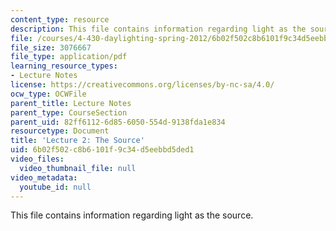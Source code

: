 ```yaml
---
content_type: resource
description: This file contains information regarding light as the source.
file: /courses/4-430-daylighting-spring-2012/6b02f502c8b6101f9c34d5eebbd5ded1_MIT4_430S12_lec02.pdf
file_size: 3076667
file_type: application/pdf
learning_resource_types:
- Lecture Notes
license: https://creativecommons.org/licenses/by-nc-sa/4.0/
ocw_type: OCWFile
parent_title: Lecture Notes
parent_type: CourseSection
parent_uid: 82ff6112-6d85-6050-554d-9138fda1e834
resourcetype: Document
title: 'Lecture 2: The Source'
uid: 6b02f502-c8b6-101f-9c34-d5eebbd5ded1
video_files:
  video_thumbnail_file: null
video_metadata:
  youtube_id: null
---
```

This file contains information regarding light as the source.